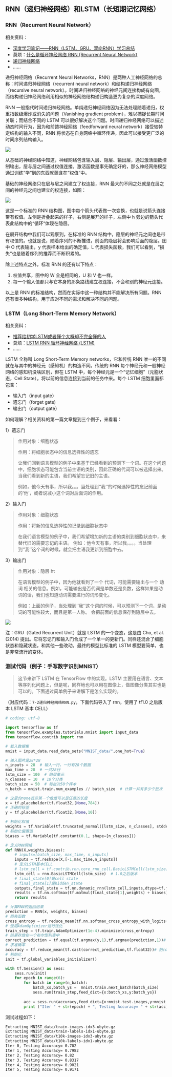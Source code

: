 ## RNN（递归神经网络）和LSTM（长短期记忆网络）

### RNN（Recurrent Neural Network）

相关资料：

- [深度学习笔记——RNN（LSTM、GRU、双向RNN）学习总结](https://blog.csdn.net/mpk_no1/article/details/72875185)
- 莫烦：[什么是循环神经网络 RNN (Recurrent Neural Network) ](https://morvanzhou.github.io/tutorials/machine-learning/keras/2-4-A-RNN/)
- [递归神经网络](https://feisky.xyz/machine-learning/rnn/)
- ......

递归神经网络（Recurrent Neural Networks，RNN）是两种人工神经网络的总称：时间递归神经网络（recurrent neural network）和结构递归神经网络（recursive neural network）。时间递归神经网络的神经元间连接构成有向图，而结构递归神经网络利用相似的神经网络结构递归构造更为复杂的深度网络。

RNN 一般指代时间递归神经网络。单纯递归神经网络因为无法处理随着递归，权重指数级爆炸或消失的问题（Vanishing gradient problem），难以捕捉长期时间关联；而结合不同的 LSTM 可以很好解决这个问题。时间递归神经网络可以描述动态时间行为，因为和前馈神经网络（feedforward neural network）接受较特定结构的输入不同，RNN 将状态在自身网络中循环传递，因此可以接受更广泛的时间序列结构输入。

![](http://p35l3ejfq.bkt.clouddn.com/18-10-10/88546789.jpg)

从基础的神经网络中知道，神经网络包含输入层、隐层、输出层，通过激活函数控制输出，层与层之间通过权值连接。激活函数是事先确定好的，那么神经网络模型通过训练“学“到的东西就蕴含在“权值“中。 

基础的神经网络只在层与层之间建立了权连接，RNN 最大的不同之处就是在层之间的神经元之间也建立的权连接，如图：

![](http://p35l3ejfq.bkt.clouddn.com/18-10-10/65343447.jpg)

这是一个标准的 RNN 结构图，图中每个箭头代表做一次变换，也就是说箭头连接带有权值。左侧是折叠起来的样子，右侧是展开的样子，左侧中 h 旁边的箭头代表此结构中的“循环“体现在隐层。 

在展开结构中我们可以观察到，在标准的 RNN 结构中，隐层的神经元之间也是带有权值的。也就是说，随着序列的不断推进，前面的隐层将会影响后面的隐层。图中 O 代表输出，y 代表样本给出的确定值，L 代表损失函数，我们可以看到，“损失“也是随着序列的推荐而不断积累的。 

除上述特点之外，标准 RNN 的还有以下特点： 

1. 权值共享，图中的 W 全是相同的，U 和 V 也一样。 
2. 每一个输入值都只与它本身的那条路线建立权连接，不会和别的神经元连接。

以上是 RNN 的标准结构，然而在实际中这一种结构并不能解决所有问题。RNN 还有很多种结构，用于应对不同的需求和解决不同的问题。

### LSTM（Long Short-Term Memory Network）

相关资料：

- [推荐给初学LSTM或者懂个大概却不完全懂的人](https://blog.csdn.net/roslei/article/details/61912618)
- 莫烦：[LSTM RNN 循环神经网络 (LSTM)](https://morvanzhou.github.io/tutorials/machine-learning/ML-intro/2-4-LSTM/)
- ......

LSTM 全称叫 Long Short-Term Memory networks，它和传统 RNN 唯一的不同就在与其中的神经元（感知机）的构造不同。传统的 RNN 每个神经元和一般神经网络的感知机没啥区别，但在 LSTM 中，每个神经元是一个“记忆细胞”（元胞状态，Cell State），将以前的信息连接到当前的任务中来。每个 LSTM 细胞里面都包含：

- 输入门（input gate）
- 遗忘门（forget gate)
- 输出门（output gate）

如何理解？相关资料的第一篇文章提到三个例子，来看看：

1）遗忘门

> 作用对象：细胞状态 
>
> 作用：将细胞状态中的信息选择性的遗忘 
>
> 让我们回到语言模型的例子中来基于已经看到的预测下一个词。在这个问题中，细胞状态可能包含当前主语的类别，因此正确的代词可以被选择出来。当我们看到新的主语，我们希望忘记旧的主语。 
>
> 例如，他今天有事，所以我。。。当处理到‘’我‘’的时候选择性的忘记前面的’他’，或者说减小这个词对后面词的作用。

2）输入门

> 作用对象：细胞状态
>
> 作用：将新的信息选择性的记录到细胞状态中
>
> 在我们语言模型的例子中，我们希望增加新的主语的类别到细胞状态中，来替代旧的需要忘记的主语。 
> 例如：他今天有事，所以我。。。。当处理到‘’我‘’这个词的时候，就会把主语我更新到细胞中去。 

3）输出门

> 作用对象：隐层 ht 
>
> 在语言模型的例子中，因为他就看到了一个 代词，可能需要输出与一个 动词 相关的信息。例如，可能输出是否代词是单数还是负数，这样如果是动词的话，我们也知道动词需要进行的词形变化。 
>
> 例如：上面的例子，当处理到‘’我‘’这个词的时候，可以预测下一个词，是动词的可能性较大，而且是第一人称。 会把前面的信息保存到隐层中去。

![](http://p35l3ejfq.bkt.clouddn.com/18-10-10/64259652.jpg)

注：GRU（Gated Recurrent Unit）就是 LSTM 的一个变态，这是由 Cho, et al. (2014) 提出。它将忘记门和输入门合成了一个单一的更新门。同样还混合了细胞状态和隐藏状态，和其他一些改动。最终的模型比标准的 LSTM 模型要简单，也是非常流行的变体。

### 测试代码（例子：手写数字识别MNIST）

> 这节来讲下 LSTM 在 TensorFlow 中的实现。LSTM 主要用在语言、文本等序列化问题上，但是呢，同样地也可以用在图像上，做图像分类其实也是可以的。下面通过简单例子来讲解下是怎么实现的。

（对应代码：`7-2递归神经网络RNN.py`，下面代码导入了 rnn，使用了 tf1.0 之后版本 LSTM 基本 CELL）

``` python
# coding: utf-8

import tensorflow as tf
from tensorflow.examples.tutorials.mnist import input_data
from tensorflow.contrib import rnn

# 载入数据集
mnist = input_data.read_data_sets("MNIST_data/",one_hot=True)

# 输入图片是28*28
n_inputs = 28  # 输入一行，一行有28个数据
max_time = 28  # 一共28行
lstm_size = 100  # 隐层单元
n_classes = 10  # 10个分类
batch_size = 50  # 每批次50个样本
n_batch = mnist.train.num_examples // batch_size  # 计算一共有多少个批次

# 这里的none表示第一个维度可以是任意的长度
x = tf.placeholder(tf.float32,[None,784])
# 正确的标签
y = tf.placeholder(tf.float32,[None,10])

# 初始化权值
weights = tf.Variable(tf.truncated_normal([lstm_size, n_classes], stddev=0.1))
# 初始化偏置值
biases = tf.Variable(tf.constant(0.1, shape=[n_classes]))
```



``` python
# 定义RNN网络
def RNN(X,weights,biases):
    # inputs=[batch_size, max_time, n_inputs]
    inputs = tf.reshape(X,[-1,max_time,n_inputs])
    # 定义LSTM基本CELL
    # lstm_cell = tf.contrib.rnn.core_rnn_cell.BasicLSTMCell(lstm_size)  # 老版本
    lstm_cell = rnn.BasicLSTMCell(lstm_size)  # 1.0之后版本
    # final_state[0]是cell state
    # final_state[1]是hidden_state
    outputs,final_state = tf.nn.dynamic_rnn(lstm_cell,inputs,dtype=tf.float32)
    results = tf.nn.softmax(tf.matmul(final_state[1],weights) + biases)
    return results
```



``` python
# 计算RNN的返回结果
prediction = RNN(x, weights, biases)
# 损失函数
cross_entropy = tf.reduce_mean(tf.nn.softmax_cross_entropy_with_logits(logits=prediction,labels=y))
# 使用AdamOptimizer进行优化
train_step = tf.train.AdamOptimizer(1e-4).minimize(cross_entropy)
# 结果存放在一个布尔型列表中
correct_prediction = tf.equal(tf.argmax(y,1),tf.argmax(prediction,1))# argmax返回一维张量中最大的值所在的位置
# 求准确率
accuracy = tf.reduce_mean(tf.cast(correct_prediction,tf.float32))# 把correct_prediction变为float32类型
# 初始化
init = tf.global_variables_initializer()

with tf.Session() as sess:
    sess.run(init)
    for epoch in range(6):
        for batch in range(n_batch):
            batch_xs,batch_ys =  mnist.train.next_batch(batch_size)
            sess.run(train_step,feed_dict={x:batch_xs,y:batch_ys})
        
        acc = sess.run(accuracy,feed_dict={x:mnist.test.images,y:mnist.test.labels})
        print ("Iter " + str(epoch) + ", Testing Accuracy= " + str(acc))
```

测试过程如下：

``` xml
Extracting MNIST_data/train-images-idx3-ubyte.gz
Extracting MNIST_data/train-labels-idx1-ubyte.gz
Extracting MNIST_data/t10k-images-idx3-ubyte.gz
Extracting MNIST_data/t10k-labels-idx1-ubyte.gz
Iter 0, Testing Accuracy= 0.702
Iter 1, Testing Accuracy= 0.7982
Iter 2, Testing Accuracy= 0.82
Iter 3, Testing Accuracy= 0.8317
Iter 4, Testing Accuracy= 0.9021
Iter 5, Testing Accuracy= 0.9171
```

